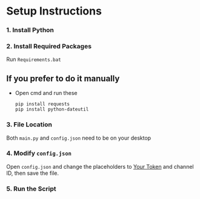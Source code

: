 # Setup Instructions

### 1. Install Python

### 2. Install Required Packages
Run `Requirements.bat`

## If you prefer to do it manually

   - Open cmd and run these
     ```
     pip install requests
     pip install python-dateutil
     ```

### 3. File Location
Both `main.py` and `config.json` need to be on your desktop
### 4. Modify `config.json`
Open `config.json` and change the placeholders to [Your Token](https://www.androidauthority.com/get-discord-token-3149920/) and channel ID, then save the file.

### 5. Run the Script

 
